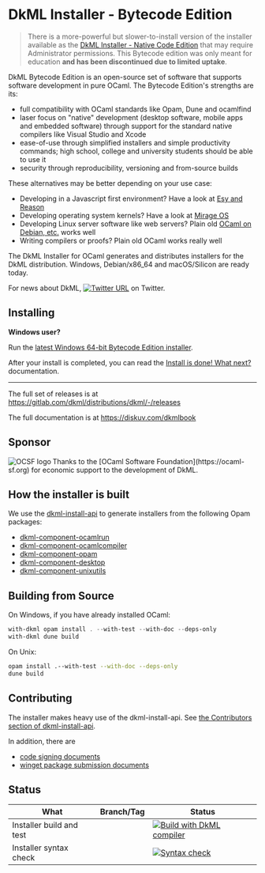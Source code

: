 # DkML Installer - Bytecode Edition

> There is a more-powerful but slower-to-install version of the installer available as the [DkML Installer - Native Code Edition](https://github.com/diskuv/dkml-installer-ocaml) that may require Administrator permissions. This Bytecode edition was only meant for education **and has been discontinued due to limited uptake**.

DkML Bytecode Edition is an open-source set of software
that supports software development in pure OCaml. The Bytecode Edition's
strengths are its:

* full compatibility with OCaml standards like Opam, Dune and ocamlfind
* laser focus on "native" development (desktop software, mobile apps and embedded software) through support for the standard native compilers like Visual Studio
  and Xcode
* ease-of-use through simplified installers and simple productivity commands; high school, college and university students should be
  able to use it
* security through reproducibility, versioning and from-source builds

These alternatives may be better depending on your use case:

* Developing in a Javascript first environment? Have a look at [Esy and Reason](https://esy.sh/)
* Developing operating system kernels? Have a look at [Mirage OS](https://mirage.io/)
* Developing Linux server software like web servers? Plain old [OCaml on Debian, etc.](https://ocaml.org/docs/up-and-running) works well
* Writing compilers or proofs? Plain old OCaml works really well

The DkML Installer for OCaml generates and distributes installers for
the DkML distribution. Windows, Debian/x86_64 and macOS/Silicon are ready today.

For news about DkML, <!-- markdown-link-check-disable-next-line -->
[![Twitter URL](https://img.shields.io/twitter/url/https/twitter.com/diskuv.svg?style=social&label=Follow%20%40diskuv)](https://twitter.com/diskuv) on Twitter.

## Installing

**Windows user?**

Run the [latest Windows 64-bit Bytecode Edition installer](https://gitlab.com/dkml/distributions/dkml/-/releases/2.1.3/downloads/setup64bu.exe).

After your install is completed, you can read the
[Install is done! What next?](https://diskuv.com/dkmlbook/#install-is-done-what-next)
documentation.

---

The full set of releases is at <https://gitlab.com/dkml/distributions/dkml/-/releases>

The full documentation is at <https://diskuv.com/dkmlbook>

## Sponsor

<a href="https://ocaml-sf.org">
<img align="left" alt="OCSF logo" src="https://ocaml-sf.org/assets/ocsf_logo.svg"/>
</a>
Thanks to the [OCaml Software Foundation](https://ocaml-sf.org)
for economic support to the development of DkML.
<p/>

## How the installer is built

We use the [dkml-install-api](https://diskuv.github.io/dkml-install-api/index.html)
to generate installers from the following Opam packages:

* [dkml-component-ocamlrun](http://github.com/diskuv/dkml-component-ocamlcompiler)
* [dkml-component-ocamlcompiler](http://github.com/diskuv/dkml-component-ocamlcompiler)
* [dkml-component-opam](http://github.com/diskuv/dkml-component-opam)
* [dkml-component-desktop](https://gitlab.com/dkml/components/dkml-component-desktop)
* [dkml-component-unixutils](http://github.com/diskuv/dkml-component-unixutils)

## Building from Source

On Windows, if you have already installed OCaml:

```powershell
with-dkml opam install . --with-test --with-doc --deps-only
with-dkml dune build
```

On Unix:

```bash
opam install .--with-test --with-doc --deps-only
dune build
```

## Contributing

The installer makes heavy use of the dkml-install-api.
See [the Contributors section of dkml-install-api](https://github.com/diskuv/dkml-install-api/blob/main/contributors/README.md).

In addition, there are

* [code signing documents](contributors/BINARY_SIGNING.md)
* [winget package submission documents](i-offline/winget/README.md)

## Status

| What                     | Branch/Tag | Status                                                                                                                                                                                                    |
| ------------------------ | ---------- | --------------------------------------------------------------------------------------------------------------------------------------------------------------------------------------------------------- |
| Installer build and test |            | [![Build with DkML compiler](https://github.com/diskuv/dkml-installer-ocaml-byte/actions/workflows/build.yml/badge.svg)](https://github.com/diskuv/dkml-installer-ocaml-byte/actions/workflows/build.yml) |
| Installer syntax check   |            | [![Syntax check](https://github.com/diskuv/dkml-installer-ocaml-byte/actions/workflows/syntax.yml/badge.svg)](https://github.com/diskuv/dkml-installer-ocaml-byte/actions/workflows/syntax.yml)           |
